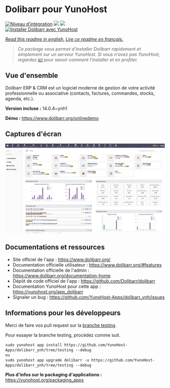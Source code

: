 # Dolibarr pour YunoHost

[![Niveau d'intégration](https://dash.yunohost.org/integration/dolibarr.svg)](https://dash.yunohost.org/appci/app/dolibarr) ![](https://ci-apps.yunohost.org/ci/badges/dolibarr.status.svg) ![](https://ci-apps.yunohost.org/ci/badges/dolibarr.maintain.svg)  
[![Installer Dolibarr avec YunoHost](https://install-app.yunohost.org/install-with-yunohost.svg)](https://install-app.yunohost.org/?app=dolibarr)

*[Read this readme in english.](./README.md)*
*[Lire ce readme en français.](./README_fr.md)*

> *Ce package vous permet d'installer Dolibarr rapidement et simplement sur un serveur YunoHost.
Si vous n'avez pas YunoHost, regardez [ici](https://yunohost.org/#/install) pour savoir comment l'installer et en profiter.*

## Vue d'ensemble

Dolibarr ERP & CRM est un logiciel moderne de gestion de votre activité professionnelle ou associative (contacts, factures, commandes, stocks, agenda, etc.).

**Version incluse :** 14.0.4~ynh1

**Démo :** https://www.dolibarr.org/onlinedemo

## Captures d'écran

![](./doc/screenshots/screenshot.jpg)

## Documentations et ressources

* Site officiel de l'app : https://www.dolibarr.org/
* Documentation officielle utilisateur : https://www.dolibarr.org/#features
* Documentation officielle de l'admin : https://www.dolibarr.org/documentation-home
* Dépôt de code officiel de l'app : https://github.com/Dolibarr/dolibarr
* Documentation YunoHost pour cette app : https://yunohost.org/app_dolibarr
* Signaler un bug : https://github.com/YunoHost-Apps/dolibarr_ynh/issues

## Informations pour les développeurs

Merci de faire vos pull request sur la [branche testing](https://github.com/YunoHost-Apps/dolibarr_ynh/tree/testing).

Pour essayer la branche testing, procédez comme suit.
```
sudo yunohost app install https://github.com/YunoHost-Apps/dolibarr_ynh/tree/testing --debug
ou
sudo yunohost app upgrade dolibarr -u https://github.com/YunoHost-Apps/dolibarr_ynh/tree/testing --debug
```

**Plus d'infos sur le packaging d'applications :** https://yunohost.org/packaging_apps